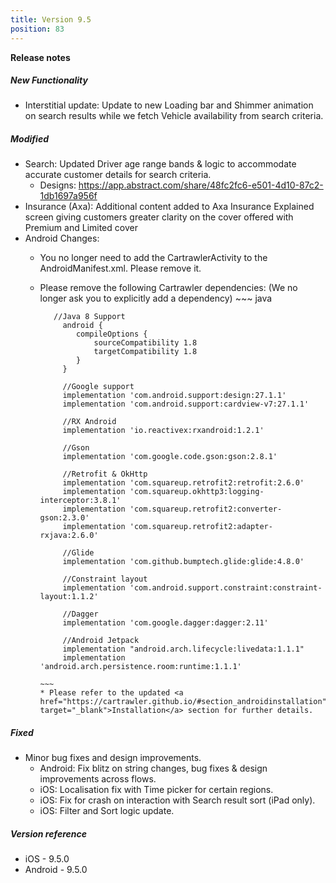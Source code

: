 ```yaml
---
title: Version 9.5
position: 83
---
```


**Release notes**  

##### New Functionality
* Interstitial update: Update to new Loading bar and Shimmer animation on search results while we fetch Vehicle availability from search criteria.

##### Modified
* Search: Updated Driver age range bands & logic to accommodate accurate customer details for search criteria.
    * Designs: https://app.abstract.com/share/48fc2fc6-e501-4d10-87c2-1db1697a956f
* Insurance (Axa): Additional content added to Axa Insurance Explained screen giving customers greater clarity on the cover offered with Premium and Limited cover
* Android Changes: 
    * You no longer need to add the CartrawlerActivity to the AndroidManifest.xml. Please remove it.
    * Please remove the following Cartrawler dependencies: (We no longer ask you to explicitly add a dependency)
          ~~~ java
          
             //Java 8 Support
               android {
                  compileOptions {
                      sourceCompatibility 1.8
                      targetCompatibility 1.8
                  }
               }
            
               //Google support
               implementation 'com.android.support:design:27.1.1'
               implementation 'com.android.support:cardview-v7:27.1.1'
            
               //RX Android
               implementation 'io.reactivex:rxandroid:1.2.1'
            
               //Gson
               implementation 'com.google.code.gson:gson:2.8.1'
            
               //Retrofit & OkHttp
               implementation 'com.squareup.retrofit2:retrofit:2.6.0'
               implementation 'com.squareup.okhttp3:logging-interceptor:3.8.1'
               implementation 'com.squareup.retrofit2:converter-gson:2.3.0'
               implementation 'com.squareup.retrofit2:adapter-rxjava:2.6.0'
            
               //Glide   
               implementation 'com.github.bumptech.glide:glide:4.8.0'
            
               //Constraint layout
               implementation 'com.android.support.constraint:constraint-layout:1.1.2'
            
               //Dagger
               implementation 'com.google.dagger:dagger:2.11'
            
               //Android Jetpack
               implementation "android.arch.lifecycle:livedata:1.1.1"
               implementation 'android.arch.persistence.room:runtime:1.1.1'
            
          ~~~
          * Please refer to the updated <a href="https://cartrawler.github.io/#section_androidinstallation" target="_blank">Installation</a> section for further details.
      
##### Fixed
* Minor bug fixes and design improvements.
    * Android: Fix blitz on string changes, bug fixes & design improvements across flows.
    * iOS: Localisation fix with Time picker for certain regions.
    * iOS: Fix for crash on interaction with Search result sort (iPad only).
    * iOS: Filter and Sort logic update.
    
##### Version reference 
* iOS - 9.5.0
* Android - 9.5.0 
